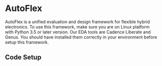 # AutoFlex
AutoFlex is a unified evaluation and design framework for flexible hybrid electronics. To use this framework, make sure you are on Linux platform with Python 3.5 or later version. Our EDA tools are Cadence Liberate and Genus. You should have installed them correctly in your environment before setup this framework.

## Code Setup


